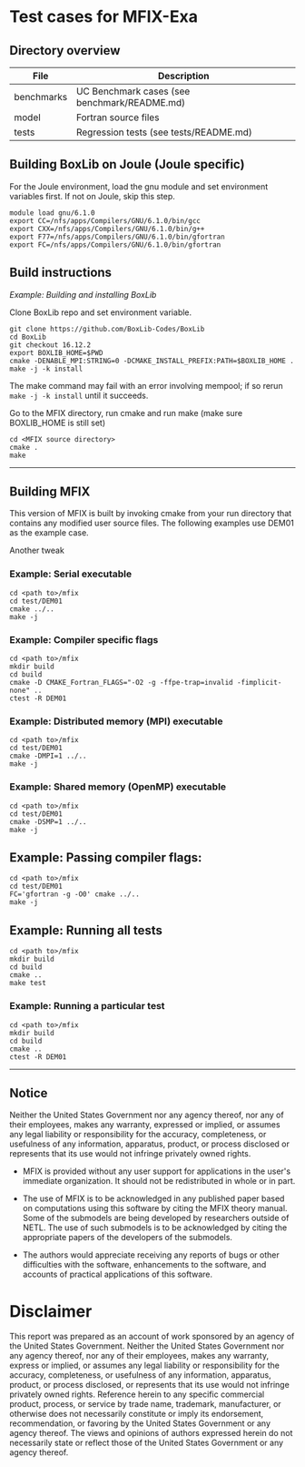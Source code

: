# Test cases for MFIX-Exa

## Directory overview

| File       | Description                                         |
| ---------  | --------------------------------------------------- |
| benchmarks | UC Benchmark cases (see benchmark/README.md)        |
| model      | Fortran source files                                |
| tests      | Regression tests (see tests/README.md)              |



## Building BoxLib on Joule (Joule specific)
For the Joule environment, load the gnu module and set environment variables first. If not on Joule, skip this step.
```shell
module load gnu/6.1.0
export CC=/nfs/apps/Compilers/GNU/6.1.0/bin/gcc
export CXX=/nfs/apps/Compilers/GNU/6.1.0/bin/g++
export F77=/nfs/apps/Compilers/GNU/6.1.0/bin/gfortran
export FC=/nfs/apps/Compilers/GNU/6.1.0/bin/gfortran
```

## Build instructions

_Example: Building and installing BoxLib_

Clone BoxLib repo and set environment variable.
```shell
git clone https://github.com/BoxLib-Codes/BoxLib
cd BoxLib
git checkout 16.12.2
export BOXLIB_HOME=$PWD
cmake -DENABLE_MPI:STRING=0 -DCMAKE_INSTALL_PREFIX:PATH=$BOXLIB_HOME .
make -j -k install
```
The make command may fail with an error involving mempool; if so rerun ```make -j -k install``` until it succeeds.


Go to the MFIX directory, run cmake and run make (make sure BOXLIB_HOME is still set)
```shell
cd <MFIX source directory>
cmake .
make
```




---------------------------------------------------------------------



## Building MFIX

This version of MFIX is built by invoking cmake from your run
directory that contains any modified user source files. The
following examples use DEM01 as the example case.

Another tweak

### Example: Serial executable
```shell
cd <path to>/mfix
cd test/DEM01
cmake ../..
make -j
```

### Example: Compiler specific flags
```shell
cd <path to>/mfix
mkdir build
cd build
cmake -D CMAKE_Fortran_FLAGS="-O2 -g -ffpe-trap=invalid -fimplicit-none" ..
ctest -R DEM01
```

### Example: Distributed memory (MPI) executable
```shell
cd <path to>/mfix
cd test/DEM01
cmake -DMPI=1 ../..
make -j
```

### Example: Shared memory (OpenMP) executable
```shell
cd <path to>/mfix
cd test/DEM01
cmake -DSMP=1 ../..
make -j
```

## Example: Passing compiler flags:
```shell
cd <path to>/mfix
cd test/DEM01
FC='gfortran -g -O0' cmake ../..
make -j
```

## Example:  Running all tests
```shell
cd <path to>/mfix
mkdir build
cd build
cmake ..
make test
```

### Example: Running a particular test
```shell
cd <path to>/mfix
mkdir build
cd build
cmake ..
ctest -R DEM01
```


--------------------------------------------------------------------

## Notice
Neither the United States Government nor any agency thereof, nor any
of their employees, makes any warranty, expressed or implied, or
assumes any legal liability or responsibility for the accuracy,
completeness, or usefulness of any information, apparatus, product,
or process disclosed or represents that its use would not infringe
privately owned rights.

* MFIX is provided without any user support for applications in the
  user's immediate organization. It should not be redistributed in
  whole or in part.

* The use of MFIX is to be acknowledged in any published paper based
  on computations using this software by citing the MFIX theory
  manual. Some of the submodels are being developed by researchers
  outside of NETL. The use of such submodels is to be acknowledged
  by citing the appropriate papers of the developers of the submodels.

* The authors would appreciate receiving any reports of bugs or other
  difficulties with the software, enhancements to the software, and
  accounts of practical applications of this software.

# Disclaimer
This report was prepared as an account of work sponsored by an agency
of the United States Government. Neither the United States Government
nor any agency thereof, nor any of their employees, makes any
warranty, express or implied, or assumes any legal liability or
responsibility for the accuracy, completeness, or usefulness of any
information, apparatus, product, or process disclosed, or represents
that its use would not infringe privately owned rights. Reference
herein to any specific commercial product, process, or service by
trade name, trademark, manufacturer, or otherwise does not
necessarily constitute or imply its endorsement, recommendation, or
favoring by the United States Government or any agency thereof. The
views and opinions of authors expressed herein do not necessarily
state or reflect those of the United States Government or any
agency thereof.
